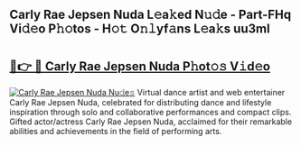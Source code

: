 ## Carly Rae Jepsen Nuda L𝚎a𝚔ed N𝚞𝚍e - Part-FHq Vi𝚍𝚎o P𝚑𝚘tos - H𝚘𝚝 O𝚗𝚕yf𝚊ns L𝚎a𝚔s uu3ml

# <h2><a href="http://kf0h5qm.oniu.top/?m=Carly+Rae+Jepsen+Nuda">🔗👉 🔴 Carly Rae Jepsen Nuda P𝚑ot𝚘𝚜 V𝚒d𝚎o</a></h2>

[![Carly Rae Jepsen Nuda Nu𝚍e𝚜](https://i.imgur.com/0qMVB7G.gif)](http://kf0h5qm.oniu.top/?m=Carly+Rae+Jepsen+Nuda)
Virtual dance artist and web entertainer Carly Rae Jepsen Nuda, celebrated for distributing dance and lifestyle inspiration through solo and collaborative performances and compact clips. Gifted actor/actress Carly Rae Jepsen Nuda, acclaimed for their remarkable abilities and achievements in the field of performing arts.  
